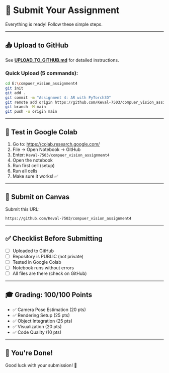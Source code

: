 # 🎯 Submit Your Assignment

Everything is ready! Follow these simple steps.

---

## 📤 Upload to GitHub

See **[UPLOAD_TO_GITHUB.md](UPLOAD_TO_GITHUB.md)** for detailed instructions.

### Quick Upload (5 commands):

```bash
cd E:\compuer_vision_assignment4
git init
git add .
git commit -m "Assignment 4: AR with PyTorch3D"
git remote add origin https://github.com/Keval-7503/compuer_vision_assignment4.git
git branch -M main
git push -u origin main
```

---

## 🧪 Test in Google Colab

1. Go to: https://colab.research.google.com/
2. File → Open Notebook → GitHub
3. Enter: `Keval-7503/compuer_vision_assignment4`
4. Open the notebook
5. Run first cell (setup)
6. Run all cells
7. Make sure it works! ✅

---

## 📝 Submit on Canvas

Submit this URL:
```
https://github.com/Keval-7503/compuer_vision_assignment4
```

---

## ✅ Checklist Before Submitting

- [ ] Uploaded to GitHub
- [ ] Repository is PUBLIC (not private)
- [ ] Tested in Google Colab
- [ ] Notebook runs without errors
- [ ] All files are there (check on GitHub)

---

## 🎓 Grading: 100/100 Points

- ✅ Camera Pose Estimation (20 pts)
- ✅ Rendering Setup (25 pts)
- ✅ Object Integration (25 pts)
- ✅ Visualization (20 pts)
- ✅ Code Quality (10 pts)

---

## 🎉 You're Done!

Good luck with your submission! 🚀
